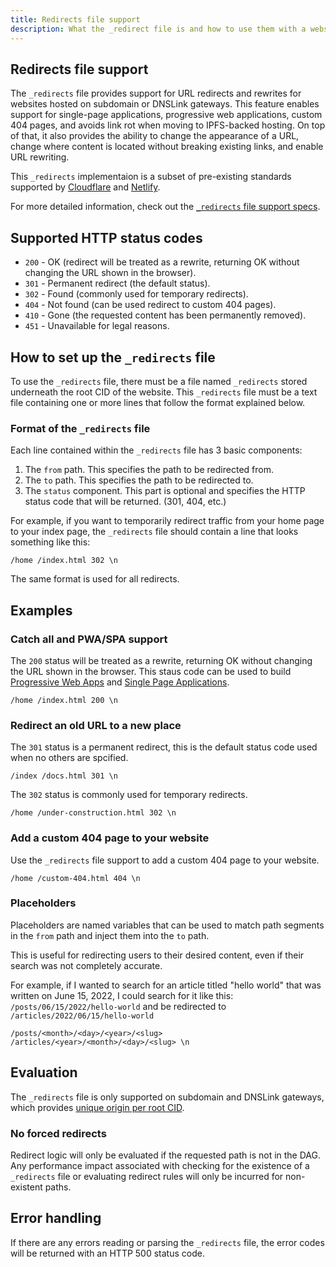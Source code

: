 ```yaml
---
title: Redirects file support
description: What the _redirect file is and how to use them with a website on IPFS.
---
```

## Redirects file support

The `_redirects` file provides support for URL redirects and rewrites for websites hosted on subdomain or DNSLink gateways. This feature enables support for single-page applications, progressive web applications, custom 404 pages, and avoids link rot when moving to IPFS-backed hosting. On top of that, it also provides the ability to change the appearance of a URL, change where content is located without breaking existing links, and enable URL rewriting.

This `_redirects` implementaion is a subset of pre-existing standards supported by [Cloudflare](https://developers.cloudflare.com/pages/platform/redirects) and [Netlify](https://docs.netlify.com/routing/redirects/).

For more detailed information, check out the [`_redirects` file support specs](https://github.com/ipfs/specs/blob/main/http-gateways/REDIRECTS_FILE.md).

## Supported HTTP status codes

- `200` - OK (redirect will be treated as a rewrite, returning OK without changing the URL shown in the browser).
- `301` - Permanent redirect (the default status).
- `302` - Found (commonly used for temporary redirects).
- `404` - Not found (can be used redirect to custom 404 pages).
- `410` - Gone (the requested content has been permanently removed).
- `451` - Unavailable for legal reasons.

## How to set up the `_redirects` file

To use the `_redirects` file, there must be a file named `_redirects` stored underneath the root CID of the website. This `_redirects` file must be a text file containing one or more lines that follow the format explained below.

### Format of the `_redirects` file

Each line contained within the `_redirects` file has 3 basic components:

1. The `from` path. This specifies the path to be redirected from.
1. The `to` path. This specifies the path to be redirected to.
1. The `status` component. This part is optional and specifies the HTTP status code that will be returned. (301, 404, etc.)

For example, if you want to temporarily redirect traffic from your home page to your index page, the `_redirects` file should contain a line that looks something like this:

```plaintext
/home /index.html 302 \n
```

The same format is used for all redirects.

## Examples

### Catch all and PWA/SPA support

The `200` status will be treated as a rewrite, returning OK without changing the URL shown in the browser. This staus code can be used to build [Progressive Web Apps](https://en.wikipedia.org/wiki/Progressive_web_app) and [Single Page Applications](https://en.wikipedia.org/wiki/Single-page_application).

```plaintext
/home /index.html 200 \n
```

### Redirect an old URL to a new place

The `301` status is a permanent redirect, this is the default status code used when no others are spcified. 

```plaintext
/index /docs.html 301 \n
```

The `302` status is commonly used for temporary redirects.

```plaintext
/home /under-construction.html 302 \n
```

### Add a custom 404 page to your website

Use the `_redirects` file support to add a custom 404 page to your website.

```plaintext
/home /custom-404.html 404 \n
```

### Placeholders

Placeholders are named variables that can be used to match path segments in the `from` path and inject them into the `to` path.

This is useful for redirecting users to their desired content, even if their search was not completely accurate.

For example, if I wanted to search for an article titled "hello world" that was written on June 15, 2022, I could search for it like this: `/posts/06/15/2022/hello-world` and be redirected to `/articles/2022/06/15/hello-world`

```plaintext
/posts/<month>/<day>/<year>/<slug> /articles/<year>/<month>/<day>/<slug> \n
```

## Evaluation

The `_redirects` file  is only supported on subdomain and DNSLink gateways, which provides [unique origin per root CID](https://en.wikipedia.org/wiki/Same-origin_policy).

### No forced redirects

Redirect logic will only be evaluated if the requested path is not in the DAG. Any performance impact associated with checking for the existence of a `_redirects` file or evaluating redirect rules will only be incurred for non-existent paths.

## Error handling

If there are any errors reading or parsing the `_redirects` file, the error codes will be returned with an HTTP 500 status code.